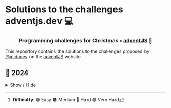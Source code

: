 # Solutions to the challenges adventjs.dev 💻
<h3 align="center"> Programming challenges for Christmas • <a href="https://adventjs.dev">adventJS</a> 🚀</h3>

This repository contains the solutions to the challenges proposed by [@midudev](https://midu.dev/) on the [adventJS](https://adventjs.dev/) website.


## 🎁 2024
<details hide>
<summary>Show / Hide</summary>

### 🧩 Challenges
|  #  |                                       Challenge                                        | Difficulty[^1] |               Solution                |
| :-: | :------------------------------------------------------------------------------------: | :------------: | :-----------------------------------: |
| 01  |                    [First gift repetead!](2021/01-ovejas)                    |       🟢       | [Show](2021/01-ovejas/01-Ovejas.md) |
| 02  |                    [Framing names](2021/01-ovejas)                    |       🟢       | [Show](2021/01-ovejas/01-Ovejas.md) |
| 03  |                    [Organizing the inventory](2021/01-ovejas)                    |       🟢       | [Show](2021/01-ovejas/01-Ovejas.md) |
| 04  |                    [Decorating the Christmas tree](2021/01-ovejas)                    |       🟠       | [Show](2021/01-ovejas/01-Ovejas.md) |
| 05  |                    [Shoe pairing](2021/01-ovejas)                    |       🟢       | [Show](2021/01-ovejas/01-Ovejas.md) |
| 06  |                    [Is the gift inside the box?](2021/01-ovejas)                    |       🟠       | [Show](2021/01-ovejas/01-Ovejas.md) |
| 07  |                    [The Grinch's attack](2021/01-ovejas)                    |       🟠       | [Show](2021/01-ovejas/01-Ovejas.md) |
| 08  |                    [The reno race](2021/01-ovejas)                    |       🟢       | [Show](2021/01-ovejas/01-Ovejas.md) |


[^1]: **Difficulty**: 🟢 Easy 🟠 Medium 🔴 Hard 🟣 Very Hard
</details>
